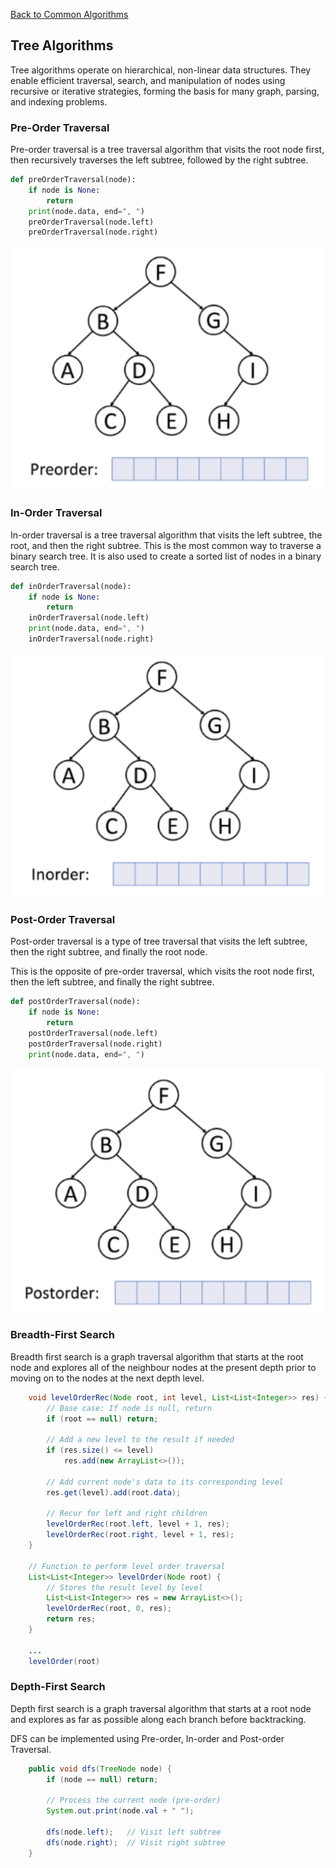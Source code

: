 [Back to Common Algorithms](03-common-algorithms.md)
## Tree Algorithms

Tree algorithms operate on hierarchical, non-linear data structures. They enable efficient traversal, search, and manipulation of nodes using recursive or iterative strategies, forming the basis for many graph, parsing, and indexing problems.
### Pre-Order Traversal

Pre-order traversal is a tree traversal algorithm that visits the root node first, then recursively traverses the left subtree, followed by the right subtree.

```python
def preOrderTraversal(node):
    if node is None:
        return
    print(node.data, end=", ")
    preOrderTraversal(node.left)
    preOrderTraversal(node.right)
```

<div style="text-align:center">
	<img src="./assets/preorder-traversal.gif"/>
</div>

### In-Order Traversal

In-order traversal is a tree traversal algorithm that visits the left subtree, the root, and then the right subtree. This is the most common way to traverse a binary search tree. It is also used to create a sorted list of nodes in a binary search tree.

```python
def inOrderTraversal(node):
    if node is None:
        return
    inOrderTraversal(node.left)
    print(node.data, end=", ")
    inOrderTraversal(node.right)
```

<div style="text-align:center">
	<img src="./assets/inorder-traversal.gif"/>
</div>

### Post-Order Traversal

Post-order traversal is a type of tree traversal that visits the left subtree, then the right subtree, and finally the root node. 

This is the opposite of pre-order traversal, which visits the root node first, then the left subtree, and finally the right subtree.

```python
def postOrderTraversal(node):
    if node is None:
        return
    postOrderTraversal(node.left)
    postOrderTraversal(node.right)
    print(node.data, end=", ")
```

<div style="text-align:center">
	<img src="./assets/postorder-traversal.gif"/>
</div>

### Breadth-First Search

Breadth first search is a graph traversal algorithm that starts at the root node and explores all of the neighbour nodes at the present depth prior to moving on to the nodes at the next depth level.


```JAVA
    void levelOrderRec(Node root, int level, List<List<Integer>> res) {
        // Base case: If node is null, return
        if (root == null) return;

        // Add a new level to the result if needed
        if (res.size() <= level)
            res.add(new ArrayList<>());

        // Add current node's data to its corresponding level
        res.get(level).add(root.data);

        // Recur for left and right children
        levelOrderRec(root.left, level + 1, res);
        levelOrderRec(root.right, level + 1, res);
    }
    
    // Function to perform level order traversal
    List<List<Integer>> levelOrder(Node root) {
        // Stores the result level by level
        List<List<Integer>> res = new ArrayList<>();
        levelOrderRec(root, 0, res);
        return res;
    }

	...
	levelOrder(root)
```

### Depth-First Search

Depth first search is a graph traversal algorithm that starts at a root node and explores as far as possible along each branch before backtracking.

DFS can be implemented using Pre-order, In-order and Post-order Traversal.

```JAVA
    public void dfs(TreeNode node) {
        if (node == null) return;

        // Process the current node (pre-order)
        System.out.print(node.val + " ");

        dfs(node.left);   // Visit left subtree
        dfs(node.right);  // Visit right subtree
    }
```